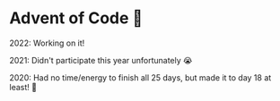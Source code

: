 # Advent of Code 🎄

2022: Working on it! 

2021: Didn't participate this year unfortunately 😭

2020: Had no time/energy to finish all 25 days, but made it to day 18 at least! 🎄
